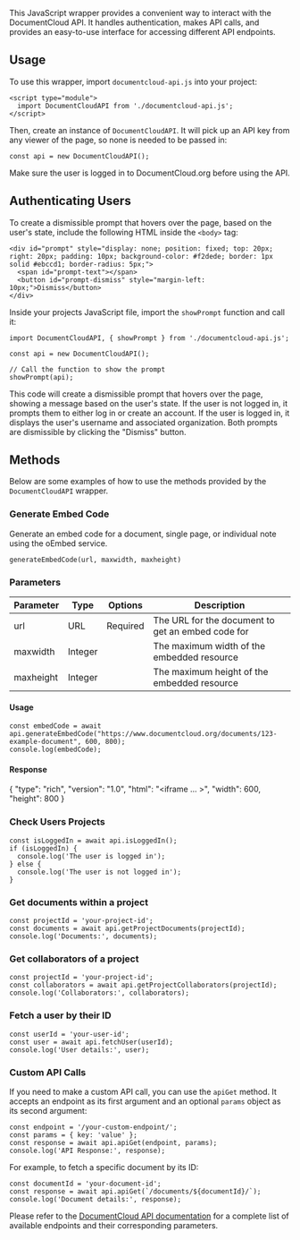 This JavaScript wrapper provides a convenient way to interact with the DocumentCloud API. It handles authentication, makes API calls, and provides an easy-to-use interface for accessing different API endpoints.

## Usage

To use this wrapper, import `documentcloud-api.js` into your project:

```
<script type="module">
  import DocumentCloudAPI from './documentcloud-api.js';
</script>
```

Then, create an instance of `DocumentCloudAPI`. It will pick up an API key from any viewer of the page, so none is needed to be passed in:


```
const api = new DocumentCloudAPI();
```

Make sure the user is logged in to DocumentCloud.org before using the API.

## Authenticating Users

To create a dismissible prompt that hovers over the page, based on the user's state, include the following HTML inside the `<body>` tag:

```
<div id="prompt" style="display: none; position: fixed; top: 20px; right: 20px; padding: 10px; background-color: #f2dede; border: 1px solid #ebccd1; border-radius: 5px;">
  <span id="prompt-text"></span>
  <button id="prompt-dismiss" style="margin-left: 10px;">Dismiss</button>
</div>
```

Inside your projects JavaScript file, import the `showPrompt` function and call it:

```
import DocumentCloudAPI, { showPrompt } from './documentcloud-api.js';

const api = new DocumentCloudAPI();

// Call the function to show the prompt
showPrompt(api);
```

This code will create a dismissible prompt that hovers over the page, showing a message based on the user's state. If the user is not logged in, it prompts them to either log in or create an account. If the user is logged in, it displays the user's username and associated organization. Both prompts are dismissible by clicking the "Dismiss" button.


## Methods

Below are some examples of how to use the methods provided by the `DocumentCloudAPI` wrapper.

### Generate Embed Code

Generate an embed code for a document, single page, or individual note using the oEmbed service.

```
generateEmbedCode(url, maxwidth, maxheight)
```

### Parameters

| **Parameter** | **Type** | **Options** | **Description** |
|---|---|---|---|
| url | URL | Required | The URL for the document to get an embed code for |
| maxwidth | Integer |  | The maximum width of the embedded resource |
| maxheight | Integer |  | The maximum height of the embedded resource |

#### Usage

```
const embedCode = await api.generateEmbedCode("https://www.documentcloud.org/documents/123-example-document", 600, 800);
console.log(embedCode);
```

#### Response

{
  "type": "rich",
  "version": "1.0",
  "html": "<iframe ... ></iframe>",
  "width": 600,
  "height": 800
}

### Check Users Projects

```
const isLoggedIn = await api.isLoggedIn();
if (isLoggedIn) {
  console.log('The user is logged in');
} else {
  console.log('The user is not logged in');
}
```

### Get documents within a project

```
const projectId = 'your-project-id';
const documents = await api.getProjectDocuments(projectId);
console.log('Documents:', documents);
```

### Get collaborators of a project

```
const projectId = 'your-project-id';
const collaborators = await api.getProjectCollaborators(projectId);
console.log('Collaborators:', collaborators);
```

### Fetch a user by their ID
```
const userId = 'your-user-id';
const user = await api.fetchUser(userId);
console.log('User details:', user);
```

### Custom API Calls
If you need to make a custom API call, you can use the `apiGet` method. It accepts an endpoint as its first argument and an optional `params` object as its second argument:
```
const endpoint = '/your-custom-endpoint/';
const params = { key: 'value' };
const response = await api.apiGet(endpoint, params);
console.log('API Response:', response);
```

For example, to fetch a specific document by its ID:
```
const documentId = 'your-document-id';
const response = await api.apiGet(`/documents/${documentId}/`);
console.log('Document details:', response);
```

Please refer to the [DocumentCloud API documentation](https://www.documentcloud.org/help/api) for a complete list of available endpoints and their corresponding parameters.
